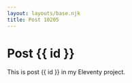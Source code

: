 ```yaml
---
layout: layouts/base.njk
title: Post 10205
---
```


# Post {{ id }}

This is post {{ id }} in my Eleventy project.
